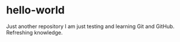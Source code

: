 # hello-world
Just another repository
I am just testing and learning Git and GitHub.
Refreshing knowledge. 
